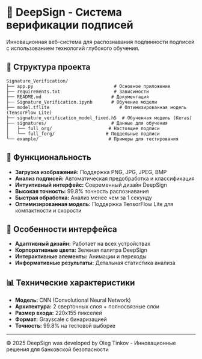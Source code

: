 # 🏦 DeepSign - Система верификации подписей

Инновационная веб-система для распознавания подлинности подписей с использованием технологий глубокого обучения.


## 📁 Структура проекта

```
Signature_Verification/
├── app.py                              # Основное приложение
├── requirements.txt                    # Зависимости
├── README.md                          # Документация
├── Signature_Verification.ipynb       # Обучение модели
├── model.tflite                          # Оптимизированная модель (TensorFlow Lite)
├── signature_verification_model_fixed.h5  # Обученная модель (Keras)
├── signatures/                        # Данные для обучения
│   ├── full_org/                     # Настоящие подписи
│   └── full_forg/                   # Поддельные подписи
└── example/                          # Примеры для тестирования
```

## 🔧 Функциональность

- **Загрузка изображений:** Поддержка PNG, JPG, JPEG, BMP
- **Анализ подписей:** Автоматическая предобработка и классификация
- **Интуитивный интерфейс:** Современный дизайн DeepSign
- **Высокая точность:** 99.8% точность распознавания
- **Быстрая обработка:** Анализ менее чем за 1 секунду
- **Оптимизированная модель:** Поддержка TensorFlow Lite для компактности и скорости

## 🎨 Особенности интерфейса

- **Адаптивный дизайн:** Работает на всех устройствах
- **Корпоративные цвета:** Зеленая палитра DeepSign
- **Интерактивные элементы:** Анимации и переходы
- **Информативные результаты:** Детальная статистика анализа

## 📊 Технические характеристики

- **Модель:** CNN (Convolutional Neural Network)
- **Архитектура:** 2 сверточных слоя + полносвязные слои
- **Размер входа:** 220x155 пикселей
- **Формат:** Grayscale с бинаризацией
- **Точность:** 99.8% на тестовой выборке

---

© 2025 DeepSign was developed by Oleg Tinkov - Инновационные решения для банковской безопасности








